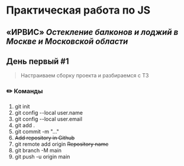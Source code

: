 # Практическая работа по JS
## __«ИРВИС»__ _Остекление балконов и лоджий в Москве и Московской области_

## День первый #1 
> Настраиваем сборку проекта и разбираемся с ТЗ
### ✏️ Команды
1. git init
2. git config --local user.name
3. git config --local user.email
4. git add .
5. git commit -m "..."
6. ~~Add repository in Github~~
7. git remote add origin ~~Repository name~~
8. git branch -M main
9. git push -u origin main
